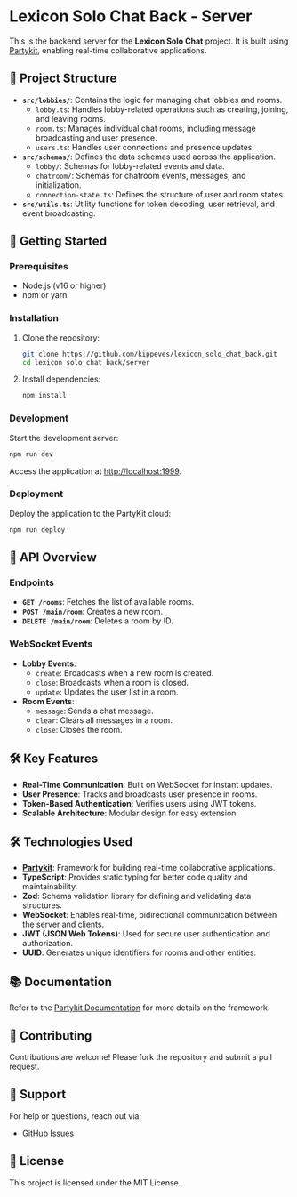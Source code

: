 # Lexicon Solo Chat Back - Server

This is the backend server for the **Lexicon Solo Chat** project. It is built using [Partykit](https://partykit.io), enabling real-time collaborative applications.

## 📂 Project Structure

- **`src/lobbies/`**: Contains the logic for managing chat lobbies and rooms.
  - `lobby.ts`: Handles lobby-related operations such as creating, joining, and leaving rooms.
  - `room.ts`: Manages individual chat rooms, including message broadcasting and user presence.
  - `users.ts`: Handles user connections and presence updates.
- **`src/schemas/`**: Defines the data schemas used across the application.
  - `lobby/`: Schemas for lobby-related events and data.
  - `chatroom/`: Schemas for chatroom events, messages, and initialization.
  - `connection-state.ts`: Defines the structure of user and room states.
- **`src/utils.ts`**: Utility functions for token decoding, user retrieval, and event broadcasting.

## 🚀 Getting Started

### Prerequisites

- Node.js (v16 or higher)
- npm or yarn

### Installation

1. Clone the repository:
   ```bash
   git clone https://github.com/kippeves/lexicon_solo_chat_back.git
   cd lexicon_solo_chat_back/server
   ```

2. Install dependencies:
   ```bash
   npm install
   ```

### Development

Start the development server:
```bash
npm run dev
```

Access the application at [http://localhost:1999](http://localhost:1999).

### Deployment

Deploy the application to the PartyKit cloud:
```bash
npm run deploy
```

## 📜 API Overview

### Endpoints

- **`GET /rooms`**: Fetches the list of available rooms.
- **`POST /main/room`**: Creates a new room.
- **`DELETE /main/room`**: Deletes a room by ID.

### WebSocket Events

- **Lobby Events**:
  - `create`: Broadcasts when a new room is created.
  - `close`: Broadcasts when a room is closed.
  - `update`: Updates the user list in a room.
- **Room Events**:
  - `message`: Sends a chat message.
  - `clear`: Clears all messages in a room.
  - `close`: Closes the room.

## 🛠️ Key Features

- **Real-Time Communication**: Built on WebSocket for instant updates.
- **User Presence**: Tracks and broadcasts user presence in rooms.
- **Token-Based Authentication**: Verifies users using JWT tokens.
- **Scalable Architecture**: Modular design for easy extension.

## 🛠️ Technologies Used

- **[Partykit](https://partykit.io)**: Framework for building real-time collaborative applications.
- **TypeScript**: Provides static typing for better code quality and maintainability.
- **Zod**: Schema validation library for defining and validating data structures.
- **WebSocket**: Enables real-time, bidirectional communication between the server and clients.
- **JWT (JSON Web Tokens)**: Used for secure user authentication and authorization.
- **UUID**: Generates unique identifiers for rooms and other entities.

## 📚 Documentation

Refer to the [Partykit Documentation](https://github.com/partykit/partykit/blob/main/README.md) for more details on the framework.

## 🤝 Contributing

Contributions are welcome! Please fork the repository and submit a pull request.

## 📧 Support

For help or questions, reach out via:
- [GitHub Issues](https://github.com/kippeves/lexicon_solo_chat_back/issues)

## 📝 License

This project is licensed under the MIT License.
